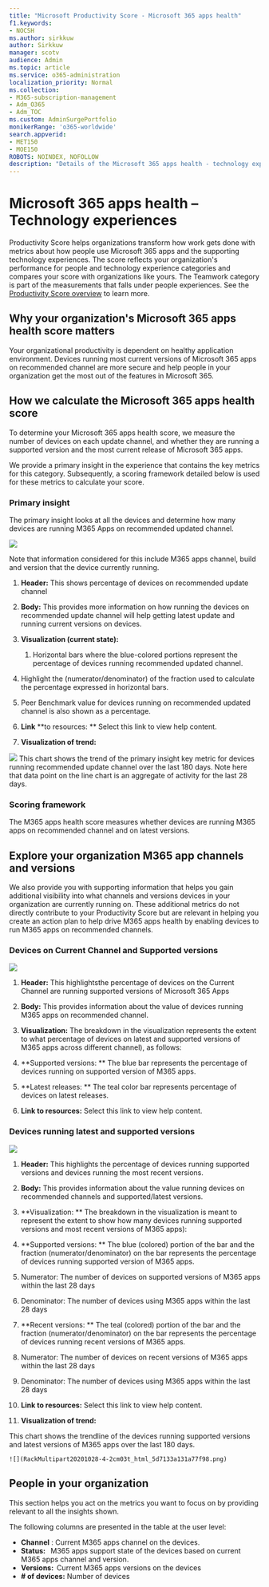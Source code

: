 ```yaml
---
title: "Microsoft Productivity Score - Microsoft 365 apps health"
f1.keywords:
- NOCSH
ms.author: sirkkuw
author: Sirkkuw
manager: scotv
audience: Admin
ms.topic: article
ms.service: o365-administration
localization_priority: Normal
ms.collection: 
- M365-subscription-management 
- Adm_O365
- Adm_TOC
ms.custom: AdminSurgePortfolio
monikerRange: 'o365-worldwide'
search.appverid:
- MET150
- MOE150
ROBOTS: NOINDEX, NOFOLLOW
description: "Details of the Microsoft 365 apps health - technology experiences Productivity score."
---
```


# Microsoft 365 apps health – Technology experiences

Productivity Score helps organizations transform how work gets done with metrics about how people use Microsoft 365 apps and the supporting technology experiences. The score reflects your organization&#39;s performance for people and technology experience categories and compares your score with organizations like yours. The Teamwork category is part of the measurements that falls under people experiences. See the [Productivity Score overview](https://docs.microsoft.com/en-us/microsoft-365/admin/productivity/productivity-score?view=o365-worldwide) to learn more.

## Why your organization&#39;s Microsoft 365 apps health score matters

Your organizational productivity is dependent on healthy application environment. Devices running most current versions of Microsoft 365 apps on recommended channel are more secure and help people in your organization get the most out of the features in Microsoft 365.

## How we calculate the Microsoft 365 apps health score

To determine your Microsoft 365 apps health score, we measure the number of devices on each update channel, and whether they are running a supported version and the most current release of Microsoft 365 apps.

We provide a primary insight in the experience that contains the key metrics for this category. Subsequently, a scoring framework detailed below is used for these metrics to calculate your score.


### Primary insight

The primary insight looks at all the devices and determine how many devices are running M365 Apps on recommended updated channel.

![](RackMultipart20201028-4-2cm03t_html_56ce8108bf726b09.png)

Note that information considered for this include M365 apps channel, build and version that the device currently running.

1. **Header:**  This shows percentage of devices on recommended update channel

1. **Body:**  This provides more information on how running the devices on recommended update channel will help getting latest update and running current versions on devices.

1. **Visualization (current state):**

    1. Horizontal bars where the blue-colored portions represent the percentage of devices running recommended updated channel.

1. Highlight the (numerator/denominator) of the fraction used to calculate the percentage expressed in horizontal bars.
2. Peer Benchmark value for devices running on recommended updated channel is also shown as a percentage.

1. **Link**   **to resources: ** Select this link to view help content.

1. **Visualization of trend:**

![](RackMultipart20201028-4-2cm03t_html_c41336f06552657e.png)  This chart shows the trend of the primary insight key metric for devices running recommended update channel over the last 180 days. Note here that data point on the line chart is an aggregate of activity for the last 28 days.

### Scoring framework

The M365 apps health score measures whether devices are running M365 apps on recommended channel and on latest versions.

## Explore your organization M365 app channels and versions

We also provide you with supporting information that helps you gain additional visibility into what channels and versions devices in your organization are currently running on. These additional metrics do not directly contribute to your Productivity Score but are relevant in helping you create an action plan to help drive M365 apps health by enabling devices to run M365 apps on recommended channels.

### Devices on Current Channel and Supported versions

![](RackMultipart20201028-4-2cm03t_html_3df933d66f0557ca.png)

1. **Header:**  This highlightsthe percentage of devices on the Current Channel are running supported versions of Microsoft 365 Apps

1. **Body:**  This provides information about the value of devices running M365 apps on recommended channel.

1. **Visualization:**  The breakdown in the visualization represents the extent to what percentage of devices on latest and supported versions of M365 apps across different channel), as follows:

1. **Supported versions: ** The blue bar represents the percentage of devices running on supported version of M365 apps.

1. **Latest releases: ** The teal color bar represents percentage of devices on latest releases.

1. **Link to resources:**   Select this link to view help content.

### Devices running latest and supported versions

![](RackMultipart20201028-4-2cm03t_html_56a841cd8398c09f.png)

1. **Header:**  This highlights the percentage of devices running supported versions and devices running the most recent versions.

1. **Body:**  This provides information about the value running devices on recommended channels and supported/latest versions.

1. **Visualization: ** The breakdown in the visualization is meant to represent the extent to show how many devices running supported versions and most recent versions of M365 apps):

1. **Supported versions: ** The blue (colored) portion of the bar and the fraction (numerator/denominator) on the bar represents the percentage of devices running supported version of M365 apps.

1. Numerator: The number of devices on supported versions of M365 apps within the last 28 days

1. Denominator: The number of devices using M365 apps within the last 28 days

1. **Recent versions: ** The teal (colored) portion of the bar and the fraction (numerator/denominator) on the bar represents the percentage of devices running recent versions of M365 apps.

1. Numerator: The number of devices on recent versions of M365 apps within the last 28 days

1. Denominator: The number of devices using M365 apps within the last 28 days

1. **Link to resources:**   Select this link to view help content.
2. **Visualization of trend:**

This chart shows the trendline of the devices running supported versions and latest versions of M365 apps over the last 180 days.

    ![](RackMultipart20201028-4-2cm03t_html_5d7133a131a77f98.png)

## People in your organization

This section helps you act on the metrics you want to focus on by providing relevant to all the insights shown.

The following columns are presented in the table at the user level:

- **Channel** : Current M365 apps channel on the devices.
- **Status:**   M365 apps support state of the devices based on current M365 apps channel and version.
- **Versions:**  Current M365 apps versions on the devices
- **# of devices:**  Number of devices